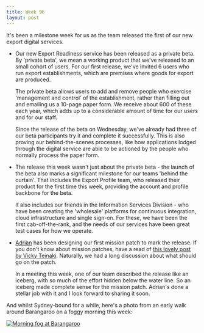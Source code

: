```yaml
---
title: Week 96
layout: post
---
```


It's been a milestone week for us as the team released the first of our new export digital services.

* Our new Export Readiness service has been released as a private beta. By 'private beta', we mean a working product that we've released to an small cohort of users. For our first release, we've invited 6 users who run export establishments, which are premises where goods for export are produced.

  The private beta allows users to add and remove people who exercise 'management and control' of the establishment, rather than filling out and emailing us a 10-page paper form. We receive about 600 of these each year, which adds up to a considerable amount of time for our users and for our staff.

  Since the release of the beta on Wednesday, we've already had three of our beta participants try it and complete it successfully. This is also proving our behind-the-scenes processes, like how applications lodged through the digital service are able to be actioned by the people who normally process the paper form.

* The release this week wasn't just about the private beta - the launch of the beta also marks a significant milestone for our teams 'behind the curtain'. That includes the Export Profile team, who released their product for the first time this week, providing the account and profile backbone for the beta.

  It also includes our friends in the Information Services Division - who have been creating the 'wholesale' platforms for continuous integration, cloud infrastructure and single sign-on. For these, we have been the first cab-off-the-rank, and the needs of our services have been great test cases for how we operate.

* [Adrian][adrian] has been designing our first mission patch to mark the release. If you don't know about mission patches, have a read of [this lovely post by Vicky Teinaki][mission-patches-blog]. Naturally, we had a long discussion about what should go on the patch.

  In a meeting this week, one of our team described the release like an iceberg, with so much of the effort hidden below the water line. So an iceberg made complete sense for the mission patch. Adrian's done a stellar job with it and I look forward to sharing it soon.

And whilst Sydney-bound for a while, here's a photo from an early walk around Barangaroo on a foggy morning this week:

<a href="https://photo.jordanh.net/picture.php?/263">
  <img src="https://photo.jordanh.net/_data/i/upload/2021/07/04/20210704080945-5235c32c-me.jpg" style="max-height: 30rem;" alt="Morning fog at Barangaroo">
</a>


[adrian]: https://www.linkedin.com/in/adrian-yee-bb0201101/
[mission-patches-blog]: https://medium.com/gov-design/metaphors-we-sticker-by-4e4ecdbf8d64



